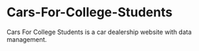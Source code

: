 # Cars-For-College-Students
Cars For College Students is a car dealership website with data management. 
